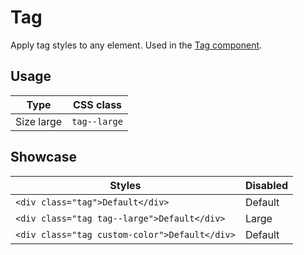 <script lang="ts">
</script>

# Tag

Apply tag styles to any element. Used in the [Tag component](/components/tag).

## Usage

| Type       | CSS class    |
| ---------- | ------------ |
| Size large | `tag--large` |

## Showcase

| Styles                                        | Disabled                                    |
| --------------------------------------------- | ------------------------------------------- |
| `<div class="tag">Default</div>`              | <div class="tag">Default</div>              |
| `<div class="tag tag--large">Default</div>`   | <div class="tag tag--large">Large</div>     |
| `<div class="tag custom-color">Default</div>` | <div class="tag custom-color">Default</div> |

<style lang="scss">
  .custom-color {
      background-color: var(--warning-emphasis);
      color: var(--warning-emphasis-contrast);
  }
</style>
